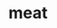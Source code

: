 ---
category: 4-letters
denotation: null
name: meat
reference_link: https://www.etymonline.com/word/meat
root_language: null
root_name: null
title: meat
type: free
word_sums:
- respelling: meat
  sum: 'Meat + '
---